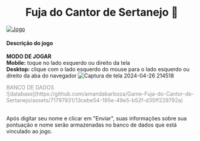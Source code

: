 <h1 style="text-align: center;"><b> Fuja do Cantor de Sertanejo 🏃 </b></h1>

[![Jogo](https://img.shields.io/website?label=Clique_aqui_para_jogar&style=for-the-badge&url=https://spacewarsed.netlify.app/)](https://662c4581769e9059affd4c0b--graceful-jalebi-6b4a0d.netlify.app/)

<h4><b>Descrição do jogo</b></h4>





<b>MODO DE JOGAR</b> </br>
<b>Mobile:</b> toque no lado esquerdo ou direito da tela 
</br>
<b>Desktop:</b> clique com o lado esquerdo do mouse para o lado esquerdo ou direito da aba do navegador
![Captura de tela 2024-04-26 214518](https://github.com/amandabarboza/Game-Fuja-do-Cantor-de-Sertanejo/assets/71797931/49b696f8-c3c5-4680-bb49-341ae7149592)


<p style="color: rgb(141, 141, 141);"> BANCO DE DADOS <br> 
![database](https://github.com/amandabarboza/Game-Fuja-do-Cantor-de-Sertanejo/assets/71797931/13cebe54-195e-49e5-b52f-d35ff229792a)

  
  <br> Após digitar seu nome e clicar em "Enviar", suas informações sobre sua pontuação e nome serão armazenadas no banco de dados que está vinculado ao jogo. </p>
